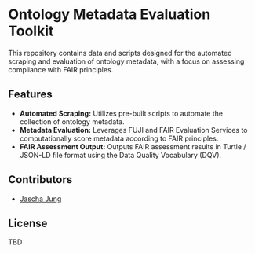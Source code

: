 # Ontology Metadata Evaluation Toolkit

This repository contains data and scripts designed for the automated scraping and evaluation of ontology metadata, with a focus on assessing compliance with FAIR principles.

## Features

- **Automated Scraping:** Utilizes pre-built scripts to automate the collection of ontology metadata.
- **Metadata Evaluation:** Leverages FUJI and FAIR Evaluation Services to computationally score metadata according to FAIR principles.
- **FAIR Assessment Output:** Outputs FAIR assessment results in Turtle / JSON-LD file format using the Data Quality Vocabulary (DQV).

## Contributors

- [Jascha Jung](mailto:j.jung@ktbl.de)

## License

TBD
